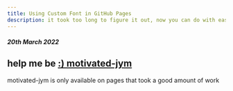 ```yaml
---
title: Using Custom Font in GitHub Pages
description: it took too long to figure it out, now you can do with ease
---
```


##### 20th March 2022

## help me be [:) motivated-jym](../more/help.html)
motivated-jym is only available on pages that took a good amount of work  